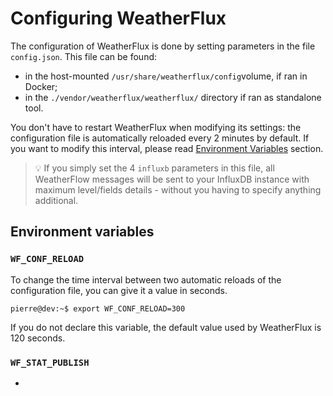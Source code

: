 # Configuring WeatherFlux

The configuration of WeatherFlux is done by setting parameters in the file `config.json`. This file can be found:

* in the host-mounted `/usr/share/weatherflux/config`volume, if ran in Docker;
* in the `./vendor/weatherflux/weatherflux/` directory if ran as standalone tool.

You don't have to restart WeatherFlux when modifying its settings: the configuration file is automatically reloaded every 2 minutes by default. If you want to modify this interval, please read [Environment Variables](#environment-variables) section.

> 💡 If you simply set the 4 `influxb` parameters in this file, all WeatherFlow messages will be sent to your InfluxDB instance with maximum level/fields details - without you having to specify anything additional.


## Environment variables

### `WF_CONF_RELOAD`

To change the time interval between two automatic reloads of the configuration file, you can give it a value in seconds.

```console
pierre@dev:~$ export WF_CONF_RELOAD=300
```

If you do not declare this variable, the default value used by WeatherFlux is 120 seconds.

### `WF_STAT_PUBLISH`

-